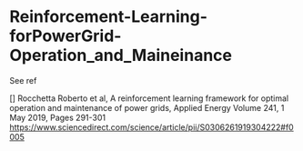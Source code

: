 # Reinforcement-Learning-forPowerGrid-Operation_and_Maineinance


See ref

[] Rocchetta Roberto et al, A reinforcement learning framework for optimal operation and maintenance of power grids, Applied Energy Volume 241, 1 May 2019, Pages 291-301
https://www.sciencedirect.com/science/article/pii/S0306261919304222#f0005 
